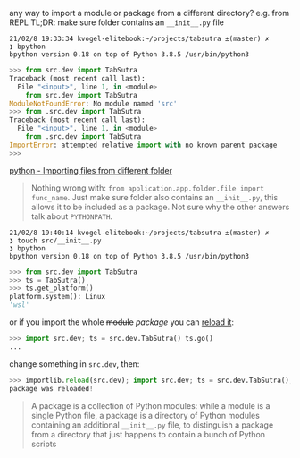 
any way to import a module or package from a different directory? e.g. from REPL
TL;DR: make sure folder contains an `__init__.py` file
```
21/02/8 19:33:34 kvogel-elitebook:~/projects/tabsutra ±(master) ✗ 
❯ bpython
bpython version 0.18 on top of Python 3.8.5 /usr/bin/python3
```
```py
>>> from src.dev import TabSutra
Traceback (most recent call last):
  File "<input>", line 1, in <module>
    from src.dev import TabSutra
ModuleNotFoundError: No module named 'src'
>>> from .src.dev import TabSutra
Traceback (most recent call last):
  File "<input>", line 1, in <module>
    from .src.dev import TabSutra
ImportError: attempted relative import with no known parent package
>>>
```

[python - Importing files from different folder](https://stackoverflow.com/questions/4383571/importing-files-from-different-folder)
>Nothing wrong with: `from application.app.folder.file import func_name`. Just make sure folder also contains an `__init__.py`, this allows it to be included as a package. Not sure why the other answers talk about `PYTHONPATH`.

```
21/02/8 19:40:14 kvogel-elitebook:~/projects/tabsutra ±(master) ✗ 
❯ touch src/__init__.py
❯ bpython
bpython version 0.18 on top of Python 3.8.5 /usr/bin/python3
```
```py
>>> from src.dev import TabSutra
>>> ts = TabSutra()
>>> ts.get_platform()
platform.system(): Linux
'wsl'
```
or if you import the whole ~~module~~ *package* you can [reload it](/blog/210208-reimport-module.md):
```py
>>> import src.dev; ts = src.dev.TabSutra() ts.go()
...
```
change something in `src.dev`, then:
```py
>>> importlib.reload(src.dev); import src.dev; ts = src.dev.TabSutra(); ts.go()
package was reloaded!
```
>A package is a collection of Python modules: while a module is a single Python file, a package is a directory of Python modules containing an additional `__init__.py` file, to distinguish a package from a directory that just happens to contain a bunch of Python scripts
